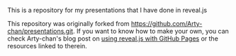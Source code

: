 This is a repository for my presentations that I have done in reveal.js

This repository was originally forked from <https://github.com/Arty-chan/presentations.git>.
If you want to know how to make your own, you can check Arty-chan's blog post on [using reveal.js with GitHub Pages](https://cynng.wordpress.com/2014/10/08/using-reveal-js-on-github-pages-for-your-presentations/) or the resources linked to therein.

